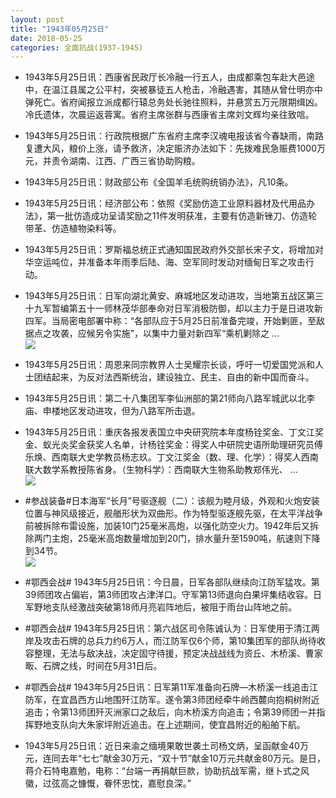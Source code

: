 ```yaml
---
layout: post
title: "1943年05月25日"
date: 2018-05-25
categories: 全面抗战(1937-1945)
---
```


<meta name="referrer" content="no-referrer" />

- 1943年5月25日讯：西康省民政厅长冷融一行五人，由成都乘包车赴大邑途中，在温江县属之公平村，突被暴徒五人枪击，冷融遇害，其随从曾仕明亦中弹死亡。省府闻报立派成都行辕总务处长驰往照料，并悬赏五万元限期缉凶。冷氏遗体，次晨运返蓉寓。省府主席张群与西康省主席刘文辉均亲往致唁。 

- 1943年5月25日讯：行政院根据广东省府主席李汉魂电报该省今春缺雨，南路复遭大风，粮价上涨，请予救济，决定赈济办法如下：先拨难民急赈费1000万元，并责令湖南、江西、广西三省协助购粮。 

- 1943年5月25日讯：财政部公布《全国羊毛统购统销办法》，凡10条。 

- 1943年5月25日讯：经济部公布：依照《奖励仿造工业原料器材及代用品办法》，第一批仿造成功呈请奖励之11件发明获准，主要有仿造新锉刀、仿造轮带革、仿造植物染料等。 

- 1943年5月25日讯：罗斯福总统正式通知国民政府外交部长宋子文，将增加对华空运吨位，并准备本年雨季后陆、海、空军同时发动对缅甸日军之攻击行动。 

- 1943年5月25日讯：日军向湖北黄安、麻城地区发动进攻，当地第五战区第三十九军暂编第五十一师林茂华部奉命对日军消极防御，却以主力于是日进攻新四军。当局密电部署中称：“各部队应于5月25日前准备完竣，开始剿匪，至敌据点之攻袭，应候另令实施”，以集中力量对新四军“乘机剿除之 ... <br/><img src="https://wx4.sinaimg.cn/large/aca367d8ly1frnjrauk81j20c80bxq34.jpg" />

- 1943年5月25日讯：周恩来同宗教界人士吴耀宗长谈，呼吁一切爱国党派和人士团结起来，为反对法西斯统治，建设独立、民主、自由的新中国而奋斗。 

- 1943年5月25日讯：第二十八集团军李仙洲部的第21师向八路军城武以北李庙、申楼地区发动进攻，但为八路军所击退。 

- 1943年5月25日讯：重庆各报发表国立中央研究院本年度杨铨奖金、丁文江奖金、蚁光炎奖金获奖人名单，计杨铨奖金：得奖人中研院史语所助理研究员傅乐焕、西南联大史学教员杨志玖。丁文江奖金（数、理、化学）：得奖人西南联大数学系教授陈省身。（生物科学）：西南联大生物系助教郑伟光、 ... <br/><img src="https://wx1.sinaimg.cn/large/aca367d8ly1frnen8fi95j20c809zglo.jpg" />

- #参战装备#日本海军“长月”号驱逐舰（二）：该舰为睦月级，外观和火炮安装位置与神风级接近，舰艏形状为双曲形。作为特型驱逐舰先驱，在太平洋战争前被拆除布雷设施，加装10门25毫米高炮，以强化防空火力。1942年后又拆除两门主炮，25毫米高炮数量增加到20门，排水量升至1590吨，航速则下降到34节。 <br/><img src="https://wx2.sinaimg.cn/large/aca367d8ly1frnctikicpj20dw0ghn07.jpg" />

- #鄂西会战# 1943年5月25日讯：今日晨，日军各部队继续向江防军猛攻。第39师团攻占偏岩，第3师团攻占津洋口。守军第13师退向白果坪集结收容。日军野地支队经激战突破第18师月亮岩阵地后，被阻于雨台山阵地之前。 

- #鄂西会战# 1943年5月25日讯：第六战区司令陈诚认为：日军使用于清江两岸及攻击石牌的总兵力约6万人，而江防军仅6个师，第10集团军的部队尚待收容整理，无法与敌决战，决定固守待援，预定决战战线为资丘、木桥溪、曹家畈、石牌之线，时间在5月31日后。 

- #鄂西会战# 1943年5月25日讯：日军第11军准备向石牌—木桥溪一线追击江防军，在宜昌西方山地围歼江防军。遂令第3师团经牵牛岭西麓向抱桐树附近追击；令第13师团歼灭洲家口之敌后，向木桥溪方向追击；令第39师团一并指挥野地支队向大朱家坪附近追击。在上述期间，使宜昌附近的船舶下航。 

- 1943年5月25日讯：近日来渝之缅境果敢世袭土司杨文炳，呈函献金40万元，连同去年“七七”献金30万元，“双十节”献金10万元共献金80万元。是日，蒋介石特电嘉勉，电称：“台端一再捐献巨款，协助抗战军需，继卜式之风徽，过弦高之慷慨，眷怀忠忱，嘉慰良深。” 

